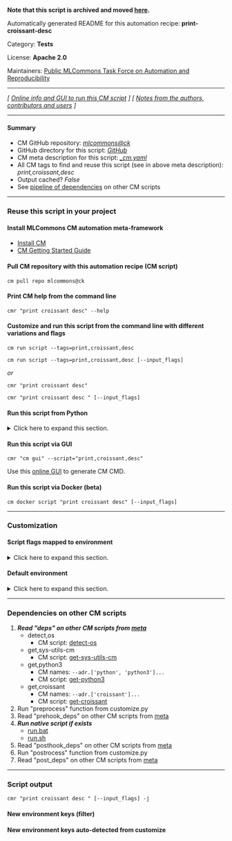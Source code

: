 **Note that this script is archived and moved [here](https://github.com/mlcommons/cm4mlops/tree/main/script/print-croissant-desc).**



Automatically generated README for this automation recipe: **print-croissant-desc**

Category: **Tests**

License: **Apache 2.0**

Maintainers: [Public MLCommons Task Force on Automation and Reproducibility](https://github.com/mlcommons/ck/blob/master/docs/taskforce.md)

---
*[ [Online info and GUI to run this CM script](https://access.cknowledge.org/playground/?action=scripts&name=print-croissant-desc,59116d5c98a04d4f) ] [ [Notes from the authors, contributors and users](README-extra.md) ]*

---
#### Summary

* CM GitHub repository: *[mlcommons@ck](https://github.com/mlcommons/ck/tree/dev/cm-mlops)*
* GitHub directory for this script: *[GitHub](https://github.com/mlcommons/ck/tree/dev/cm-mlops/script/print-croissant-desc)*
* CM meta description for this script: *[_cm.yaml](_cm.yaml)*
* All CM tags to find and reuse this script (see in above meta description): *print,croissant,desc*
* Output cached? *False*
* See [pipeline of dependencies](#dependencies-on-other-cm-scripts) on other CM scripts


---
### Reuse this script in your project

#### Install MLCommons CM automation meta-framework

* [Install CM](https://access.cknowledge.org/playground/?action=install)
* [CM Getting Started Guide](https://github.com/mlcommons/ck/blob/master/docs/getting-started.md)

#### Pull CM repository with this automation recipe (CM script)

```cm pull repo mlcommons@ck```

#### Print CM help from the command line

````cmr "print croissant desc" --help````

#### Customize and run this script from the command line with different variations and flags

`cm run script --tags=print,croissant,desc`

`cm run script --tags=print,croissant,desc [--input_flags]`

*or*

`cmr "print croissant desc"`

`cmr "print croissant desc " [--input_flags]`


#### Run this script from Python

<details>
<summary>Click here to expand this section.</summary>

```python

import cmind

r = cmind.access({'action':'run'
                  'automation':'script',
                  'tags':'print,croissant,desc'
                  'out':'con',
                  ...
                  (other input keys for this script)
                  ...
                 })

if r['return']>0:
    print (r['error'])

```

</details>


#### Run this script via GUI

```cmr "cm gui" --script="print,croissant,desc"```

Use this [online GUI](https://cKnowledge.org/cm-gui/?tags=print,croissant,desc) to generate CM CMD.

#### Run this script via Docker (beta)

`cm docker script "print croissant desc" [--input_flags]`

___
### Customization


#### Script flags mapped to environment
<details>
<summary>Click here to expand this section.</summary>

* `--url=value`  &rarr;  `CM_PRINT_CROISSANT_URL=value`

**Above CLI flags can be used in the Python CM API as follows:**

```python
r=cm.access({... , "url":...}
```

</details>

#### Default environment

<details>
<summary>Click here to expand this section.</summary>

These keys can be updated via `--env.KEY=VALUE` or `env` dictionary in `@input.json` or using script flags.

* CM_PRINT_CROISSANT_URL: `https://raw.githubusercontent.com/mlcommons/croissant/main/datasets/1.0/gpt-3/metadata.json`

</details>

___
### Dependencies on other CM scripts


  1. ***Read "deps" on other CM scripts from [meta](https://github.com/mlcommons/ck/tree/dev/cm-mlops/script/print-croissant-desc/_cm.yaml)***
     * detect,os
       - CM script: [detect-os](https://github.com/mlcommons/ck/tree/master/cm-mlops/script/detect-os)
     * get,sys-utils-cm
       - CM script: [get-sys-utils-cm](https://github.com/mlcommons/ck/tree/master/cm-mlops/script/get-sys-utils-cm)
     * get,python3
       * CM names: `--adr.['python', 'python3']...`
       - CM script: [get-python3](https://github.com/mlcommons/ck/tree/master/cm-mlops/script/get-python3)
     * get,croissant
       * CM names: `--adr.['croissant']...`
       - CM script: [get-croissant](https://github.com/mlcommons/ck/tree/master/cm-mlops/script/get-croissant)
  1. Run "preprocess" function from customize.py
  1. Read "prehook_deps" on other CM scripts from [meta](https://github.com/mlcommons/ck/tree/dev/cm-mlops/script/print-croissant-desc/_cm.yaml)
  1. ***Run native script if exists***
     * [run.bat](https://github.com/mlcommons/ck/tree/dev/cm-mlops/script/print-croissant-desc/run.bat)
     * [run.sh](https://github.com/mlcommons/ck/tree/dev/cm-mlops/script/print-croissant-desc/run.sh)
  1. Read "posthook_deps" on other CM scripts from [meta](https://github.com/mlcommons/ck/tree/dev/cm-mlops/script/print-croissant-desc/_cm.yaml)
  1. Run "postrocess" function from customize.py
  1. Read "post_deps" on other CM scripts from [meta](https://github.com/mlcommons/ck/tree/dev/cm-mlops/script/print-croissant-desc/_cm.yaml)

___
### Script output
`cmr "print croissant desc " [--input_flags] -j`
#### New environment keys (filter)

#### New environment keys auto-detected from customize
